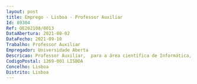 ```yaml
--- 
layout: post
title: Emprego - Lisboa - Professor Auxiliar
Id: 89304
Ref: OE202108/0013
DataAbertura: 2021-08-02
DataFecho: 2021-09-10
Trabalho: Professor Auxiliar
Empregador: Universidade Aberta
Descricao: Professor Auxiliar,  para a área científica de Informática, subárea de Multimédia e Computação Gráfica, da Universidade Aberta (UAb), universidade pública de ensino a distância, com investigação e experiência na docência em Engenharia Informática, com especial relevância para o Desenvolvimento de Sistemas e Tecnologias de Computação Gráfica e de Visualização de Informação
CodigoPostal: 1269-001 LISBOA
Concelho: Lisboa
Distrito: Lisboa
--- 
```

